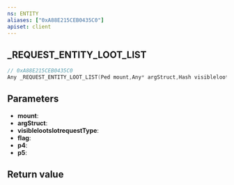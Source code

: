 ```yaml
---
ns: ENTITY
aliases: ["0xA88E215CEB0435C0"]
apiset: client
---
```

## _REQUEST_ENTITY_LOOT_LIST

```c
// 0xA88E215CEB0435C0
Any _REQUEST_ENTITY_LOOT_LIST(Ped mount,Any* argStruct,Hash visiblelootslotrequestType,int flag,int p4,BOOL p5);
```


## Parameters
* **mount**:
* **argStruct**:
* **visiblelootslotrequestType**:
* **flag**:
* **p4**:
* **p5**:

## Return value

